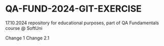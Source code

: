 # QA-FUND-2024-GIT-EXERCISE
17.10.2024 repository for educational purposes, part of QA Fundamentals course @ SoftUni

Change 1
Change 2.1